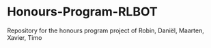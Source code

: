 # Honours-Program-RLBOT
Repository for the honours program project of Robin, Daniël, Maarten, Xavier, Timo
